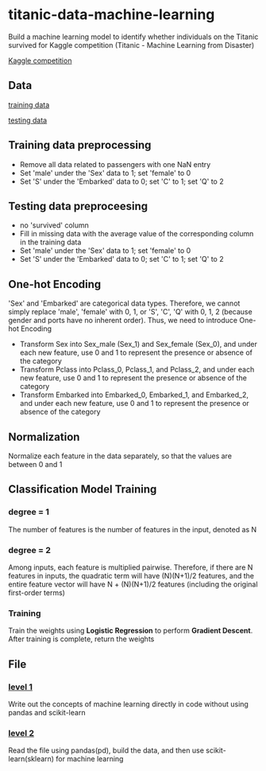 # titanic-data-machine-learning
Build a machine learning model to identify whether individuals on the Titanic survived for Kaggle competition (Titanic - Machine Learning from Disaster)

[Kaggle competition](https://www.kaggle.com/competitions/titanic)


## Data
[training data](https://github.com/johnson70630/titanic-data-machine-learning/blob/main/titanic_competition/titanic_data/train.csv)

[testing data](https://github.com/johnson70630/titanic-data-machine-learning/blob/main/titanic_competition/titanic_data/test.csv)

## Training data preprocessing
- Remove all data related to passengers with one NaN entry
- Set 'male' under the 'Sex' data to 1; set 'female' to 0
- Set 'S' under the 'Embarked' data to 0; set 'C' to 1; set 'Q' to 2

## Testing data preproceesing
- no 'survived' column
- Fill in missing data with the average value of the corresponding column in the training data
- Set 'male' under the 'Sex' data to 1; set 'female' to 0
- Set 'S' under the 'Embarked' data to 0; set 'C' to 1; set 'Q' to 2

## One-hot Encoding
'Sex' and 'Embarked' are categorical data types. Therefore, we cannot simply replace 'male', 'female' with 0, 1, or 'S', 'C', 'Q' with 0, 1, 2 (because gender and ports have no inherent order). Thus, we need to introduce One-hot Encoding

- Transform Sex into Sex_male (Sex_1) and Sex_female (Sex_0), and under each new feature, use 0 and 1 to represent the presence or absence of the category
- Transform Pclass into Pclass_0, Pclass_1, and Pclass_2, and under each new feature, use 0 and 1 to represent the presence or absence of the category
- Transform Embarked into Embarked_0, Embarked_1, and Embarked_2, and under each new feature, use 0 and 1 to represent the presence or absence of the category

## Normalization
Normalize each feature in the data separately, so that the values are between 0 and 1

## Classification Model Training
### degree = 1
The number of features is the number of features in the input, denoted as N

### degree = 2
Among inputs, each feature is multiplied pairwise. Therefore, if there are N features in inputs, the quadratic term will have (N)(N+1)/2 features, and the entire feature vector will have N + (N)(N+1)/2 features (including the original first-order terms)

### Training
Train the weights using **Logistic Regression** to perform **Gradient Descent**. After training is complete, return the weights

## File
### [level 1](https://github.com/johnson70630/titanic-data-machine-learning/blob/main/titanic_competition/titanic_level1.py)
Write out the concepts of machine learning directly in code without using pandas and scikit-learn

### [level 2](https://github.com/johnson70630/titanic-data-machine-learning/blob/main/titanic_competition/titanic_level2.py)
Read the file using pandas(pd), build the data, and then use scikit-learn(sklearn) for machine learning

